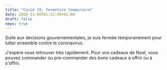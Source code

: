 ```yaml
---
title: "Covid 19, fermeture temporaire"
date: 2020-11-08T01:52:59+01:00
draft: false
news: true
---
```


Suite aux decisions gouvernementales, je suis fermée temporairement pour lutter ensemble contre le coronavirus.

J'espère vous retrouver très rapidement.
Pour vos cadeaux de Noel, vous pouvez commander ou pre-commander des bons cadeaux à offrir ou à s'offrir. 
